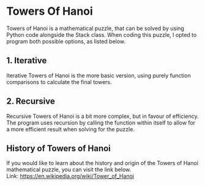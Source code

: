 # Towers Of Hanoi
Towers of Hanoi is a mathematical puzzle, that can be solved by using Python code alongside the Stack class. When coding this puzzle, I opted to program both possible options, as listed below.

## 1. Iterative
Iterative Towers of Hanoi is the more basic version, using purely function comparisons to calculate the final towers.

## 2. Recursive
Recursive Towers of Hanoi is a bit more complex, but in favour of efficiency. The program uses recursion by calling the function within itself to allow for a more efficient result when solving for the puzzle.

## History of Towers of Hanoi
If you would like to learn about the history and origin of the Towers of Hanoi mathematical puzzle, you can visit the link below.
<br>
Link: https://en.wikipedia.org/wiki/Tower_of_Hanoi
